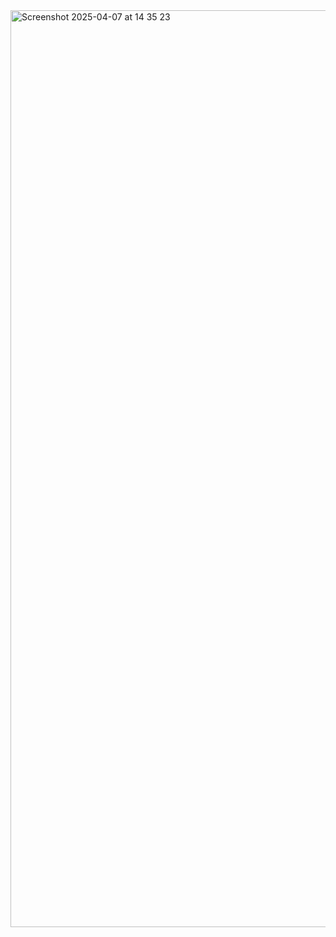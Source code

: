 <img width="1467" alt="Screenshot 2025-04-07 at 14 35 23" src="https://github.com/user-attachments/assets/b8654b26-72c4-4e66-8a18-89bed96fe82e" />
